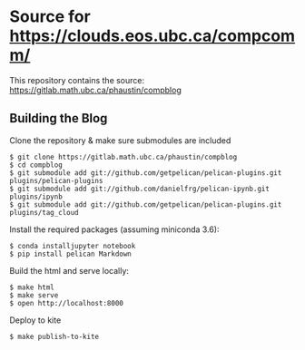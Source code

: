 # Source for https://clouds.eos.ubc.ca/compcomm/

This repository contains the source: https://gitlab.math.ubc.ca/phaustin/compblog

## Building the Blog

Clone the repository & make sure submodules are included

```
$ git clone https://gitlab.math.ubc.ca/phaustin/compblog
$ cd compblog
$ git submodule add git://github.com/getpelican/pelican-plugins.git plugins/pelican-plugins
$ git submodule add git://github.com/danielfrg/pelican-ipynb.git plugins/ipynb
$ git submodule add git://github.com/getpelican/pelican-plugins.git plugins/tag_cloud
```

Install the required packages (assuming miniconda 3.6):

```
$ conda installjupyter notebook
$ pip install pelican Markdown
```

Build the html and serve locally:

```
$ make html
$ make serve
$ open http://localhost:8000
```

Deploy to kite

```
$ make publish-to-kite
```
